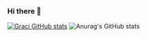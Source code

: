 ### Hi there 👋

<!--
**GracielaLopezRosson/GracielaLopezRosson** is a ✨ _special_ ✨ repository because its `README.md` (this file) appears on your GitHub profile.

Here are some ideas to get you started:

- 🔭 I’m currently working on ...
- 🌱 I’m currently learning ...
- 👯 I’m looking to collaborate on ...
- 🤔 I’m looking for help with ...
- 💬 Ask me about ...
- 📫 How to reach me: ...
- 😄 Pronouns: ...
- ⚡ Fun fact: ...
-->

[![Graci GitHub stats](https://github-readme-stats.vercel.app/api?username=graci)](https://github.com/GracielaLopezRosson/github-readme-stats)
![Anurag's GitHub stats](https://github-readme-stats.vercel.app/api?username=graci&show_icons=true&theme=radical)
